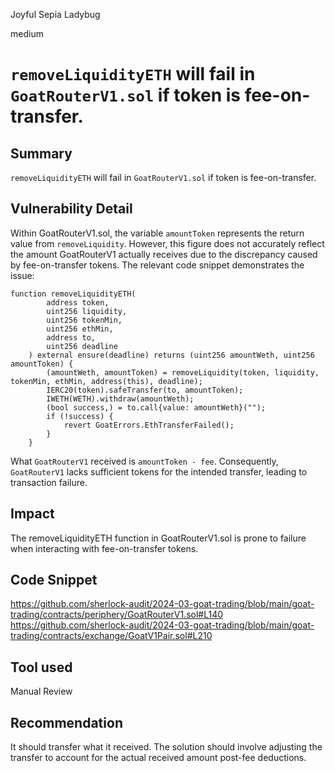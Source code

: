 Joyful Sepia Ladybug

medium

# `removeLiquidityETH` will fail in `GoatRouterV1.sol` if token is fee-on-transfer.

## Summary
`removeLiquidityETH` will fail in `GoatRouterV1.sol` if token is fee-on-transfer.

## Vulnerability Detail
Within GoatRouterV1.sol, the variable `amountToken` represents the return value from `removeLiquidity`. However, this figure does not accurately reflect the amount GoatRouterV1 actually receives due to the discrepancy caused by fee-on-transfer tokens. The relevant code snippet demonstrates the issue:
```solidity
function removeLiquidityETH(
        address token,
        uint256 liquidity,
        uint256 tokenMin,
        uint256 ethMin,
        address to,
        uint256 deadline
    ) external ensure(deadline) returns (uint256 amountWeth, uint256 amountToken) {
        (amountWeth, amountToken) = removeLiquidity(token, liquidity, tokenMin, ethMin, address(this), deadline);
        IERC20(token).safeTransfer(to, amountToken);
        IWETH(WETH).withdraw(amountWeth);
        (bool success,) = to.call{value: amountWeth}("");
        if (!success) {
            revert GoatErrors.EthTransferFailed();
        }
    }
```
What `GoatRouterV1` received is `amountToken - fee`. Consequently, `GoatRouterV1` lacks sufficient tokens for the intended transfer, leading to transaction failure.

## Impact
The removeLiquidityETH function in GoatRouterV1.sol is prone to failure when interacting with fee-on-transfer tokens.
## Code Snippet
https://github.com/sherlock-audit/2024-03-goat-trading/blob/main/goat-trading/contracts/periphery/GoatRouterV1.sol#L140
https://github.com/sherlock-audit/2024-03-goat-trading/blob/main/goat-trading/contracts/exchange/GoatV1Pair.sol#L210
## Tool used

Manual Review

## Recommendation
It should transfer what it received. The solution should involve adjusting the transfer to account for the actual received amount post-fee deductions.
